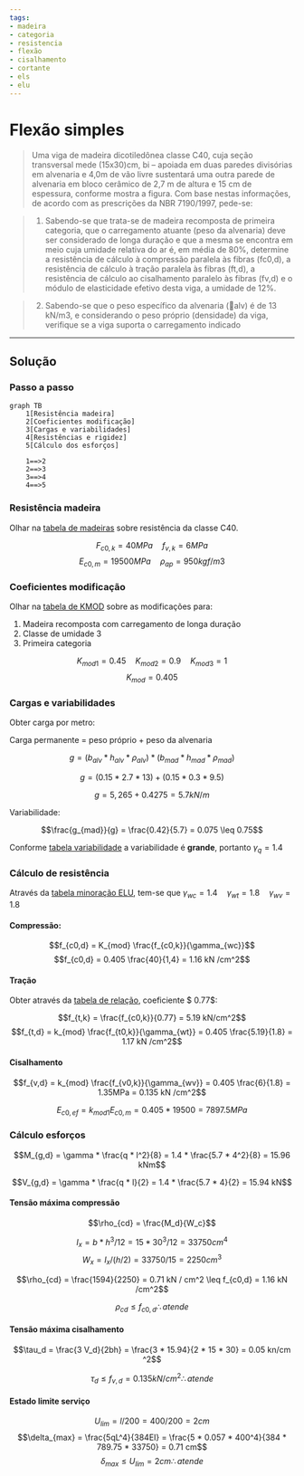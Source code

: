 ```yaml
---
tags:
- madeira
- categoria
- resistencia
- flexão
- cisalhamento
- cortante
- els
- elu
---
```


# Flexão simples

> Uma viga de madeira dicotiledônea classe C40, cuja seção transversal mede (15x30)cm, bi – apoiada em duas paredes divisórias em alvenaria e 4,0m de vão livre sustentará uma outra parede de alvenaria em bloco cerâmico de 2,7 m de altura e 15 cm de espessura, conforme mostra a figura. Com base nestas informações, de acordo com as prescrições da NBR 7190/1997, pede-se:

> 1. Sabendo-se que trata-se de madeira recomposta de primeira categoria, que o carregamento atuante (peso da alvenaria) deve ser considerado de longa duração e
que a mesma se encontra em meio cuja umidade relativa do ar é, em média de 80%, determine a resistência de cálculo à compressão paralela às fibras (fc0,d), a resistência
de cálculo à tração paralela às fibras (ft,d), a resistência de cálculo ao cisalhamento paralelo às fibras (fv,d) e o módulo de elasticidade efetivo desta viga, a umidade de 12%.

> 2. Sabendo-se que o peso específico da alvenaria (alv) é de 13 kN/m3, e considerando o peso próprio (densidade) da viga, verifique se a viga suporta o carregamento indicado

---

## Solução

### Passo a passo

```mermaid
graph TB
    1[Resistência madeira]
    2[Coeficientes modificação]
    3[Cargas e variabilidades]
    4[Resistências e rigidez]
    5[Cálculo dos esforços]

    1==>2
    2==>3
    3==>4
    4==>5

```

### Resistência madeira

Olhar na [tabela de madeiras](/madeiras/tabelas#classes-de-resistencias.html) sobre resistência da classe C40.

$$F_{c0,k} = 40 MPa \quad f_{v,k} = 6 MPa$$
$$E_{c0,m} = 19500 MPa \quad \rho_{ap} = 950 kgf/m3$$

### Coeficientes modificação

Olhar na [tabela de KMOD](/madeiras/tabelas#KMOD.html) sobre as modificações para:

1. Madeira recomposta com carregamento de longa duração
2. Classe de umidade 3
3. Primeira categoria

$$K_{mod1} = 0.45 \quad K_{mod2} = 0.9 \quad K_{mod3} = 1$$
$$K_{mod} = 0.405$$

### Cargas e variabilidades

Obter carga por metro:

Carga permanente = peso próprio + peso da alvenaria

$$g= (b_{alv} * h_{alv} * \rho_{alv}) * (b_{mad} * h_{mad} * \rho_{mad})$$

$$g= (0.15 * 2.7 * 13) + (0.15 * 0.3 * 9.5)$$ 

$$g = 5,265 + 0.4275 =  5.7 kN/m$$

Variabilidade:

$$\frac{g_{mad}}{g} = \frac{0.42}{5.7} = 0.075 \leq 0.75$$

Conforme [tabela variabilidade](/madeiras/tabelas.html#coeficiente-para-acao-permamente.html) a variabilidade é **grande**, portanto $\gamma_q = 1.4$

### Cálculo de resistência

Através da [tabela minoração ELU](/madeiras/tabelas.html#coeficiente-minoracao-elu.html), tem-se que $\gamma_{wc} = 1.4 \quad \gamma_{wt} = 1.8 \quad \gamma_{wv} = 1.8$

#### Compressão:

$$f_{c0,d} = K_{mod} \frac{f_{c0,k}}{\gamma_{wc}}$$
$$f_{c0,d} = 0.405 \frac{40}{1,4} = 1.16 kN /cm^2$$

#### Tração 

Obter através da [tabela de relação](/madeiras/tabelas.html#relacoes.html), coeficiente $ 0.77$:

$$f_{t,k} = \frac{f_{c0,k}}{0.77} = 5.19 kN/cm^2$$
$$f_{t,d} = k_{mod} \frac{f_{t0,k}}{\gamma_{wt}} = 0.405 \frac{5.19}{1.8} = 1.17 kN /cm^2$$

#### Cisalhamento

$$f_{v,d} = k_{mod} \frac{f_{v0,k}}{\gamma_{wv}} = 0.405 \frac{6}{1.8} = 1.35MPa = 0.135 kN /cm^2$$

$$E_{c0,ef} = k_{mod1} E_{c0,m} = 0.405 * 19500 =  7897.5 MPa$$


### Cálculo esforços

$$M_{g,d} = \gamma * \frac{q * l^2}{8} = 1.4 * \frac{5.7 * 4^2}{8} = 15.96 kNm$$

$$V_{g,d} = \gamma * \frac{q * l}{2} = 1.4 * \frac{5.7 * 4}{2} = 15.94 kN$$

#### Tensão máxima compressão

$$\rho_{cd} = \frac{M_d}{W_c}$$

$$I_x = b * h^3 / 12 = 15 * 30^3 / 12 = 33750 cm^4$$
$$W_x = I_x / (h/2) = 33750 / 15 = 2250 cm^3$$


$$\rho_{cd} = \frac{1594}{2250} = 0.71 kN / cm^2 \leq f_{c0,d} = 1.16 kN /cm^2$$

$$\rho_{cd} \leq f_{c0,d} \therefore atende$$

#### Tensão máxima cisalhamento

$$\tau_d = \frac{3 V_d}{2bh} = \frac{3 * 15.94}{2 * 15 * 30} = 0.05 kn/cm
^2$$

$$\tau_d \leq f_{v,d} = 0.135 kN /cm^2 \therefore atende$$

#### Estado limite serviço

$$U_{lim} = l/200 = 400/200 = 2cm$$
$$\delta_{max} = \frac{5qL^4}{384EI} = \frac{5 * 0.057 * 400^4}{384 * 789.75 * 33750} = 0.71 cm$$
$$\delta_{max} \leq U_{lim} = 2 cm \therefore atende$$

